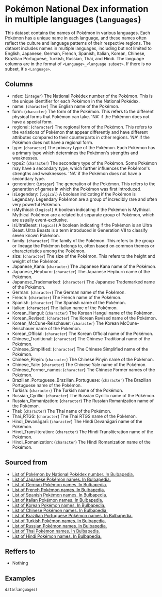 # Pokémon National Dex information in multiple languages (`languages`)

This dataset contains the names of Pokémon in various languages.
Each Pokémon has a unique name in each language, and these names often reflect the culture and
language patterns of their respective regions. The dataset includes names in multiple languages,
including but not limited to English, Japanese, German, French, Spanish, Italian, Korean, Chinese,
Brazilian Portuguese, Turkish, Russian, Thai, and Hindi. The language columns are in the format of
`<Language>_<language subset>`. If there is no subset, it's `<Language>`.


## Columns
  - ndex: (`integer`) The National Pokédex number of the Pokémon. This is the unique identifier for each Pokémon in the National Pokédex.
  - name: (`character`) The English name of the Pokémon.
  - form: (`character`) The form of the Pokémon. This refers to the different physical forms that Pokémon can take. 'NA' if the Pokémon does not have a special form.
  - regional: (`character`) The regional form of the Pokémon. This refers to the variations of Pokémon that appear differently and have different attributes compared to their counterparts in other regions. 'NA' if the Pokémon does not have a regional form.
  - type: (`character`) The primary type of the Pokémon. Each Pokémon has a primary type which determines the Pokémon's strengths and weaknesses.
  - type2: (`character`) The secondary type of the Pokémon. Some Pokémon may have a secondary type, which further influences the Pokémon's strengths and weaknesses. 'NA' if the Pokémon does not have a secondary type.
  - generation: (`integer`) The generation of the Pokémon. This refers to the generation of games in which the Pokémon was first introduced.
  - isLegendary: (`logical`) A boolean indicating if the Pokémon is Legendary. Legendary Pokémon are a group of incredibly rare and often very powerful Pokémon.
  - isMythical: (`logical`) A boolean indicating if the Pokémon is Mythical. Mythical Pokémon are a related but separate group of Pokémon, which are usually event-exclusive.
  - isUltraBeast: (`logical`) A boolean indicating if the Pokémon is an Ultra Beast. Ultra Beasts is a term introduced in Generation VII to classify seven known Pokémon.
  - family: (`character`) The family of the Pokémon. This refers to the group or lineage the Pokémon belongs to, often based on common themes or characteristics among the Pokémon.
  - size: (`character`) The size of the Pokémon. This refers to the height and weight of the Pokémon.
  - Japanese_Kana: (`character`) The Japanese Kana name of the Pokémon.
  - Japanese_Hepburn: (`character`) The Japanese Hepburn name of the Pokémon.
  - Japanese_Trademarked: (`character`) The Japanese Trademarked name of the Pokémon.
  - German: (`character`) The German name of the Pokémon.
  - French: (`character`) The French name of the Pokémon.
  - Spanish: (`character`) The Spanish name of the Pokémon.
  - Italian: (`character`) The Italian name of the Pokémon.
  - Korean_Hangul: (`character`) The Korean Hangul name of the Pokémon.
  - Korean_Revised: (`character`) The Korean Revised name of the Pokémon.
  - Korean_McCune-Reischauer: (`character`) The Korean McCune-Reischauer name of the Pokémon.
  - Korean_Official: (`character`) The Korean Official name of the Pokémon.
  - Chinese_Traditional: (`character`) The Chinese Traditional name of the Pokémon.
  - Chinese_Simplified: (`character`) The Chinese Simplified name of the Pokémon.
  - Chinese_Pinyin: (`character`) The Chinese Pinyin name of the Pokémon.
  - Chinese_Yale: (`character`) The Chinese Yale name of the Pokémon.
  - Chinese_Former_names: (`character`) The Chinese Former names of the Pokémon.
  - Brazilian_Portuguese_Brazilian_Portuguese: (`character`) The Brazilian Portuguese name of the Pokémon.
  - Turkish: (`character`) The Turkish name of the Pokémon.
  - Russian_Cyrillic: (`character`) The Russian Cyrillic name of the Pokémon.
  - Russian_Romanization: (`character`) The Russian Romanization name of the Pokémon.
  - Thai: (`character`) The Thai name of the Pokémon.
  - Thai_RTGS: (`character`) The Thai RTGS name of the Pokémon.
  - Hindi_Devanāgarī: (`character`) The Hindi Devanāgarī name of the Pokémon.
  - Hindi_Transliteration: (`character`) The Hindi Transliteration name of the Pokémon.
  - Hindi_Romanization: (`character`) The Hindi Romanization name of the Pokémon.

## Sourced from
  - [List of Pokémon by National Pokédex number. In Bulbapedia.](https://bulbapedia.bulbagarden.net/wiki/List_of_Pok%C3%A9mon_by_National_Pok%C3%A9dex_number)
  - [List of Japanese Pokémon names. In Bulbapedia.](https://bulbapedia.bulbagarden.net/wiki/List_of_Japanese_Pok%C3%A9mon_names)
  - [List of German Pokémon names. In Bulbapedia.](https://bulbapedia.bulbagarden.net/wiki/List_of_German_Pok%C3%A9mon_names)
  - [List of French Pokémon names. In Bulbapedia.](https://bulbapedia.bulbagarden.net/wiki/List_of_French_Pok%C3%A9mon_names)
  - [List of Spanish Pokémon names. In Bulbapedia.](https://bulbapedia.bulbagarden.net/wiki/List_of_Spanish_Pok%C3%A9mon_names)
  - [List of Italian Pokémon names. In Bulbapedia.](https://bulbapedia.bulbagarden.net/wiki/List_of_Italian_Pok%C3%A9mon_names)
  - [List of Korean Pokémon names. In Bulbapedia.](https://bulbapedia.bulbagarden.net/wiki/List_of_Korean_Pok%C3%A9mon_names)
  - [List of Chinese Pokémon names. In Bulbapedia.](https://bulbapedia.bulbagarden.net/wiki/List_of_Chinese_Pok%C3%A9mon_names)
  - [List of Brazilian Portuguese Pokémon names. In Bulbapedia.](https://bulbapedia.bulbagarden.net/wiki/List_of_Brazilian_Portuguese_Pok%C3%A9mon_names)
  - [List of Turkish Pokémon names. In Bulbapedia.](https://bulbapedia.bulbagarden.net/wiki/List_of_Turkish_Pok%C3%A9mon_names)
  - [List of Russian Pokémon names. In Bulbapedia.](https://bulbapedia.bulbagarden.net/wiki/List_of_Russian_Pok%C3%A9mon_names)
  - [List of Thai Pokémon names. In Bulbapedia.](https://bulbapedia.bulbagarden.net/wiki/List_of_Thai_Pok%C3%A9mon_names)
  - [List of Hindi Pokémon names. In Bulbapedia.](https://bulbapedia.bulbagarden.net/wiki/List_of_Hindi_Pok%C3%A9mon_names)

## Reffers to
  - Nothing

## Examples
```
data(languages)
```
